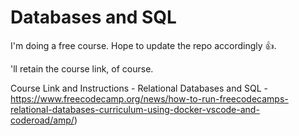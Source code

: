 # Databases and SQL

I'm doing a free course. Hope to update the repo accordingly 👍️.

'll retain the course link, of course.

Course Link and Instructions - Relational Databases and SQL - https://www.freecodecamp.org/news/how-to-run-freecodecamps-relational-databases-curriculum-using-docker-vscode-and-coderoad/amp/)
